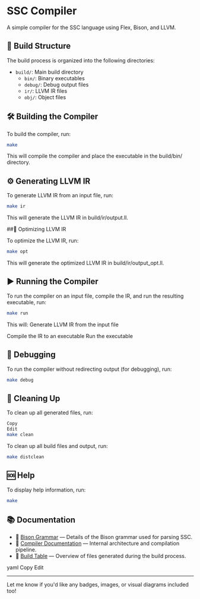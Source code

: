 # SSC Compiler

A simple compiler for the SSC language using Flex, Bison, and LLVM.

## 📁 Build Structure

The build process is organized into the following directories:

- `build/`: Main build directory
  - `bin/`: Binary executables
  - `debug/`: Debug output files
  - `ir/`: LLVM IR files
  - `obj/`: Object files

## 🛠️ Building the Compiler

To build the compiler, run:

```bash
make
```

This will compile the compiler and place the executable in the build/bin/ directory.

## ⚙️ Generating LLVM IR

To generate LLVM IR from an input file, run:

```bash
make ir
```

This will generate the LLVM IR in build/ir/output.ll.

##🚀 Optimizing LLVM IR

To optimize the LLVM IR, run:

```bash
make opt
```

This will generate the optimized LLVM IR in build/ir/output_opt.ll.

## ▶️ Running the Compiler

To run the compiler on an input file, compile the IR, and run the resulting executable, run:

```bash
make run
```

This will: Generate LLVM IR from the input file

Compile the IR to an executable
Run the executable

## 🐞 Debugging

To run the compiler without redirecting output (for debugging), run:

```bash
make debug
```

## 🧹 Cleaning Up

To clean up all generated files, run:

```bash
Copy
Edit
make clean
```

To clean up all build files and output, run:

```bash
make distclean
```

## 🆘 Help

To display help information, run:

```bash
make
```

## 📚 Documentation

- 📄 [Bison Grammar](SSC_Bison_Grammar.md) — Details of the Bison grammar used for parsing SSC.
- 📄 [Compiler Documentation](SSC_Compiler_Documentation.md) — Internal architecture and compilation pipeline.
- 📄 [Build Table](BUILD_TABLE.md) — Overview of files generated during the build process.

yaml
Copy
Edit

---

Let me know if you'd like any badges, images, or visual diagrams included too!

```

```
